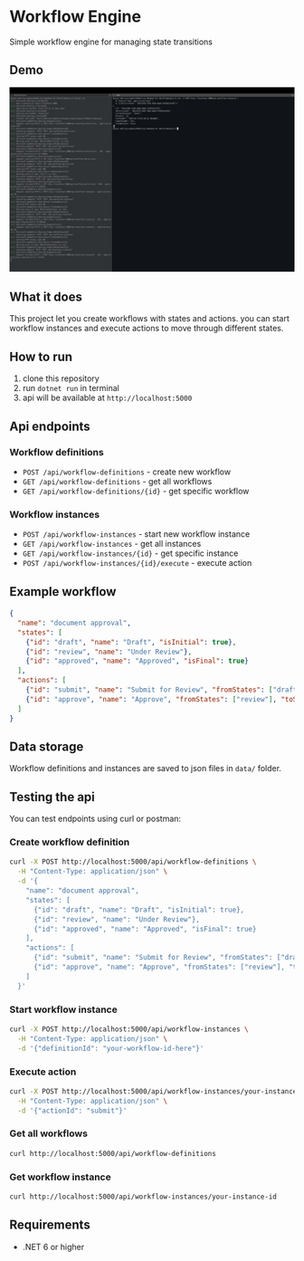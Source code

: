 # Workflow Engine
Simple workflow engine for managing state transitions

## Demo
![Workflow Engine Running](assets/screenshot.png)

## What it does
This project let you create workflows with states and actions. you can start workflow instances and execute actions to move through different states.

## How to run
1. clone this repository
2. run `dotnet run` in terminal
3. api will be available at `http://localhost:5000`

## Api endpoints
### Workflow definitions
- `POST /api/workflow-definitions` - create new workflow
- `GET /api/workflow-definitions` - get all workflows
- `GET /api/workflow-definitions/{id}` - get specific workflow

### Workflow instances
- `POST /api/workflow-instances` - start new workflow instance
- `GET /api/workflow-instances` - get all instances
- `GET /api/workflow-instances/{id}` - get specific instance
- `POST /api/workflow-instances/{id}/execute` - execute action

## Example workflow
```json
{
  "name": "document approval",
  "states": [
    {"id": "draft", "name": "Draft", "isInitial": true},
    {"id": "review", "name": "Under Review"},
    {"id": "approved", "name": "Approved", "isFinal": true}
  ],
  "actions": [
    {"id": "submit", "name": "Submit for Review", "fromStates": ["draft"], "toState": "review"},
    {"id": "approve", "name": "Approve", "fromStates": ["review"], "toState": "approved"}
  ]
}
```

## Data storage
Workflow definitions and instances are saved to json files in `data/` folder.

## Testing the api
You can test endpoints using curl or postman:

### Create workflow definition
```bash
curl -X POST http://localhost:5000/api/workflow-definitions \
  -H "Content-Type: application/json" \
  -d '{
    "name": "document approval",
    "states": [
      {"id": "draft", "name": "Draft", "isInitial": true},
      {"id": "review", "name": "Under Review"},
      {"id": "approved", "name": "Approved", "isFinal": true}
    ],
    "actions": [
      {"id": "submit", "name": "Submit for Review", "fromStates": ["draft"], "toState": "review"},
      {"id": "approve", "name": "Approve", "fromStates": ["review"], "toState": "approved"}
    ]
  }'
```

### Start workflow instance
```bash
curl -X POST http://localhost:5000/api/workflow-instances \
  -H "Content-Type: application/json" \
  -d '{"definitionId": "your-workflow-id-here"}'
```

### Execute action
```bash
curl -X POST http://localhost:5000/api/workflow-instances/your-instance-id/execute \
  -H "Content-Type: application/json" \
  -d '{"actionId": "submit"}'
```

### Get all workflows
```bash
curl http://localhost:5000/api/workflow-definitions
```

### Get workflow instance
```bash
curl http://localhost:5000/api/workflow-instances/your-instance-id
```

## Requirements
- .NET 6 or higher